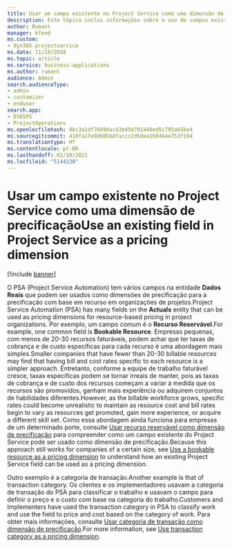 ```yaml
---
title: Usar um campo existente no Project Service como uma dimensão de precificação
description: Este tópico inclui informações sobre o uso de campos existentes do Project Service como dimensões de precificação.
author: Rumant
manager: kfend
ms.custom:
- dyn365-projectservice
ms.date: 11/19/2018
ms.topic: article
ms.service: business-applications
ms.author: rumant
audience: Admin
search.audienceType:
- admin
- customizer
- enduser
search.app:
- D365PS
- ProjectOperations
ms.openlocfilehash: 8bc3a1df7669dac43b45d781448ed5c795a65be4
ms.sourcegitcommit: 418fa1fe9d605b8faccc2d5dee1b04b4e753f194
ms.translationtype: HT
ms.contentlocale: pt-BR
ms.lasthandoff: 02/10/2021
ms.locfileid: "5144130"
---
```

# <a name="use-an-existing-field-in-project-service-as-a-pricing-dimension"></a><span data-ttu-id="d081d-103">Usar um campo existente no Project Service como uma dimensão de precificação</span><span class="sxs-lookup"><span data-stu-id="d081d-103">Use an existing field in Project Service as a pricing dimension</span></span>

[!include [banner](../includes/psa-now-project-operations.md)]

<span data-ttu-id="d081d-104">O PSA (Project Service Automation) tem vários campos na entidade **Dados Reais** que podem ser usados como dimensões de precificação para a precificação com base em recurso em organizações de projetos.</span><span class="sxs-lookup"><span data-stu-id="d081d-104">Project Service Automation (PSA) has many fields on the **Actuals** entity that can be used as pricing dimensions for resource-based pricing in project organizations.</span></span> <span data-ttu-id="d081d-105">Por exemplo, um campo comum é o **Recurso Reservável**.</span><span class="sxs-lookup"><span data-stu-id="d081d-105">For example, one common field is **Bookable Resource**.</span></span> <span data-ttu-id="d081d-106">Empresas pequenas, com menos de 20-30 recursos faturáveis, podem achar que ter taxas de cobrança e de custo específicas para cada recurso é uma abordagem mais simples.</span><span class="sxs-lookup"><span data-stu-id="d081d-106">Smaller companies that have fewer than 20-30 billable resources may find that having bill and cost rates specific to each resource is a simpler approach.</span></span> <span data-ttu-id="d081d-107">Entretanto, conforme a equipe de trabalho faturável cresce, taxas específicas podem se tornar irreais de manter, pois as taxas de cobrança e de custo dos recursos começam a variar à medida que os recursos são promovidos, ganham mais experiência ou adquirem conjuntos de habilidades diferentes.</span><span class="sxs-lookup"><span data-stu-id="d081d-107">However, as the billable workforce grows, specific rates could become unrealistic to maintain as resource cost and bill rates begin to vary as resources get promoted, gain more experience, or acquire a different skill set.</span></span> <span data-ttu-id="d081d-108">Como essa abordagem ainda funciona para empresas de um determinado porte, consulte [Usar recurso reservável como dimensão de precificação](bookable-resource-pricing-dimension.md) para compreender como um campo existente do Project Service pode ser usado como dimensão de precificação.</span><span class="sxs-lookup"><span data-stu-id="d081d-108">Because this approach still works for companies of a certain size, see [Use a bookable resource as a pricing dimension](bookable-resource-pricing-dimension.md) to understand how an existing Project Service field can be used as a pricing dimension.</span></span>

<span data-ttu-id="d081d-109">Outro exemplo é a categoria de transação.</span><span class="sxs-lookup"><span data-stu-id="d081d-109">Another example is that of transaction category.</span></span> <span data-ttu-id="d081d-110">Os clientes e os implementadores usavam a categoria de transação do PSA para classificar o trabalho e usavam o campo para definir o preço e o custo com base na categoria do trabalho.</span><span class="sxs-lookup"><span data-stu-id="d081d-110">Customers and Implementers have used the transaction category in PSA to classify work and use the field to price and cost based on the category of work.</span></span> <span data-ttu-id="d081d-111">Para obter mais informações, consulte [Usar categoria de transação como dimensão de precificação](transaction-category-pricing-dimension.md).</span><span class="sxs-lookup"><span data-stu-id="d081d-111">For more information, see [Use transaction category as a pricing dimension](transaction-category-pricing-dimension.md).</span></span>
